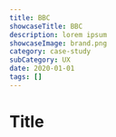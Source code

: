 ```yaml
---
title: BBC
showcaseTitle: BBC
description: lorem ipsum
showcaseImage: brand.png
category: case-study
subCategory: UX
date: 2020-01-01
tags: []
---
```


# Title

